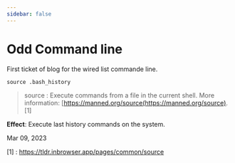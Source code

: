 ```yaml
---
sidebar: false
---
```


# Odd Command line

First ticket of blog for the wired list commande line.

``source .bash_history``

> source : Execute commands from a file in the current shell. More information: [https://manned.org/source(https://manned.org/source). [1]

__Effect__: Execute last history commands on the system.

Mar 09, 2023

[1] : https://tldr.inbrowser.app/pages/common/source
